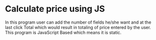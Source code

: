 # Calculate price using JS
 In this program user can add the number of fields he/she want and at the last click Total which would result in totaling of price entered by the user. This program is JavaScript Based which means it is static.
